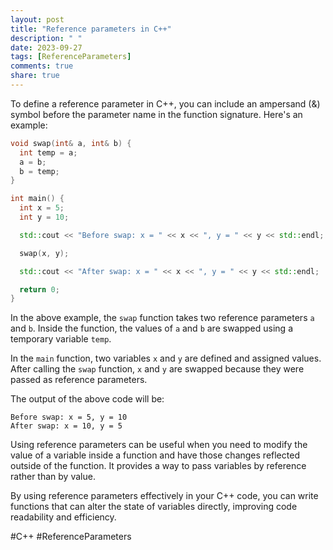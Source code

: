```yaml
---
layout: post
title: "Reference parameters in C++"
description: " "
date: 2023-09-27
tags: [ReferenceParameters]
comments: true
share: true
---
```


To define a reference parameter in C++, you can include an ampersand (&) symbol before the parameter name in the function signature. Here's an example:

```cpp
void swap(int& a, int& b) {
  int temp = a;
  a = b;
  b = temp;
}

int main() {
  int x = 5;
  int y = 10;

  std::cout << "Before swap: x = " << x << ", y = " << y << std::endl;

  swap(x, y);

  std::cout << "After swap: x = " << x << ", y = " << y << std::endl;

  return 0;
}
```

In the above example, the `swap` function takes two reference parameters `a` and `b`. Inside the function, the values of `a` and `b` are swapped using a temporary variable `temp`.

In the `main` function, two variables `x` and `y` are defined and assigned values. After calling the `swap` function, `x` and `y` are swapped because they were passed as reference parameters.

The output of the above code will be:

```
Before swap: x = 5, y = 10
After swap: x = 10, y = 5
```

Using reference parameters can be useful when you need to modify the value of a variable inside a function and have those changes reflected outside of the function. It provides a way to pass variables by reference rather than by value.

By using reference parameters effectively in your C++ code, you can write functions that can alter the state of variables directly, improving code readability and efficiency.

#C++ #ReferenceParameters